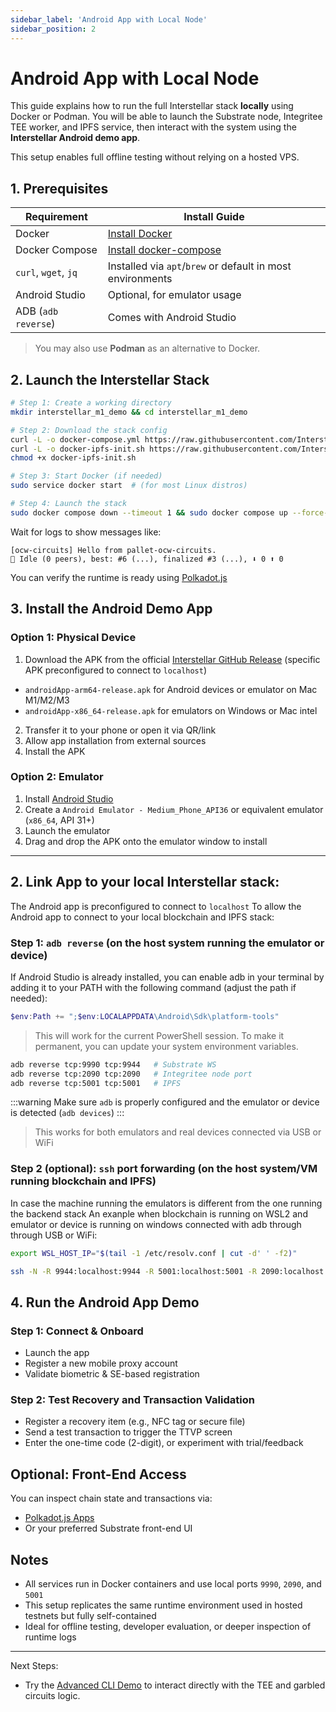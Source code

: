 ```yaml
---
sidebar_label: 'Android App with Local Node'
sidebar_position: 2
---
```


# Android App with Local Node

This guide explains how to run the full Interstellar stack **locally** using Docker or Podman. You will be able to launch the Substrate node, Integritee TEE worker, and IPFS service, then interact with the system using the **Interstellar Android demo app**.

This setup enables full offline testing without relying on a hosted VPS.

## 1. Prerequisites

| Requirement        | Install Guide |
|--------------------|----------------|
| Docker             | [Install Docker](https://docs.docker.com/engine/install/) |
| Docker Compose     | [Install docker-compose](https://docs.docker.com/compose/install/) |
| `curl`, `wget`, `jq` | Installed via `apt`/`brew` or default in most environments |
| Android Studio     | Optional, for emulator usage |
| ADB (`adb reverse`) | Comes with Android Studio |

> You may also use **Podman** as an alternative to Docker.

## 2. Launch the Interstellar Stack

```bash
# Step 1: Create a working directory
mkdir interstellar_m1_demo && cd interstellar_m1_demo

# Step 2: Download the stack config
curl -L -o docker-compose.yml https://raw.githubusercontent.com/Interstellar-Network/containers/refs/heads/add-compose/docker-compose.yml
curl -L -o docker-ipfs-init.sh https://raw.githubusercontent.com/Interstellar-Network/containers/refs/heads/add-compose/docker-ipfs-init.sh
chmod +x docker-ipfs-init.sh

# Step 3: Start Docker (if needed)
sudo service docker start  # (for most Linux distros)

# Step 4: Launch the stack
sudo docker compose down --timeout 1 && sudo docker compose up --force-recreate
```

Wait for logs to show messages like:
```
[ocw-circuits] Hello from pallet-ocw-circuits.
🛌 Idle (0 peers), best: #6 (...), finalized #3 (...), ⬇ 0 ⬆ 0
```


You can verify the runtime is ready using [Polkadot.js](https://polkadot.js.org/apps/?rpc=ws://localhost:9990)



## 3. Install the Android Demo App 

### Option 1: Physical Device

1. Download the APK from the official [Interstellar GitHub Release](https://github.com/Interstellar-Network/containers/releases/tag/dev1) (specific APK preconfigured to connect to `localhost`)
- `androidApp-arm64-release.apk` for Android devices or emulator on Mac M1/M2/M3
- `androidApp-x86_64-release.apk` for emulators on Windows or Mac intel


2. Transfer it to your phone or open it via QR/link
3. Allow app installation from external sources
4. Install the APK

### Option 2: Emulator

1. Install [Android Studio](https://developer.android.com/studio)
2. Create a `Android Emulator - Medium_Phone_API36` or equivalent emulator (`x86_64`, API 31+)
3. Launch the emulator
4. Drag and drop the APK onto the emulator window to install

---

## 2. Link App to your local Interstellar stack:

The Android app is preconfigured to connect to `localhost`
To allow the Android app to connect to your local blockchain and IPFS stack:

### Step 1: `adb reverse` (on the host system running the emulator or device)

If Android Studio is already installed, you can enable adb in your terminal by adding it to your PATH with the following command (adjust the path if needed):

```powershell
$env:Path += ";$env:LOCALAPPDATA\Android\Sdk\platform-tools"
```
>This will work for the current PowerShell session. To make it permanent, you can update your system environment variables.

```bash
adb reverse tcp:9990 tcp:9944   # Substrate WS
adb reverse tcp:2090 tcp:2090   # Integritee node port
adb reverse tcp:5001 tcp:5001   # IPFS

```

:::warning
Make sure `adb` is properly configured and the emulator or device is detected (`adb devices`)
:::

> This works for both emulators and real devices connected via USB or WiFi

### Step 2 (optional): `ssh` port forwarding (on the host system/VM running blockchain and IPFS)
In case the machine running the emulators is different from the one running the backend stack
An exanple when blockchain is running on WSL2 and emulator or device is running on windows connected with adb through through USB or WiFi:
```bash
export WSL_HOST_IP="$(tail -1 /etc/resolv.conf | cut -d' ' -f2)"
```
```bash
ssh -N -R 9944:localhost:9944 -R 5001:localhost:5001 -R 2090:localhost:2090 [windows_user_name]@$WSL_HOST_IP
```

## 4. Run the Android App Demo

### Step 1: Connect & Onboard
- Launch the app
- Register a new mobile proxy account
- Validate biometric & SE-based registration

### Step 2: Test Recovery and Transaction Validation
- Register a recovery item (e.g., NFC tag or secure file)
- Send a test transaction to trigger the TTVP screen
- Enter the one-time code (2-digit), or experiment with trial/feedback

## Optional: Front-End Access

You can inspect chain state and transactions via:

- [Polkadot.js Apps](https://polkadot.js.org/apps/?rpc=ws://localhost:9990)
- Or your preferred Substrate front-end UI

## Notes

- All services run in Docker containers and use local ports `9990`, `2090`, and `5001`
- This setup replicates the same runtime environment used in hosted testnets but fully self-contained
- Ideal for offline testing, developer evaluation, or deeper inspection of runtime logs

---

Next Steps:
- Try the [Advanced CLI Demo](./advanced-cli-demo.md) to interact directly with the TEE and garbled circuits logic.
